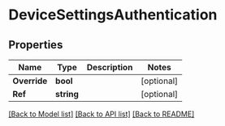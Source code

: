 # DeviceSettingsAuthentication

## Properties

Name | Type | Description | Notes
------------ | ------------- | ------------- | -------------
**Override** | **bool** |  | [optional] 
**Ref** | **string** |  | [optional] 

[[Back to Model list]](../README.md#documentation-for-models) [[Back to API list]](../README.md#documentation-for-api-endpoints) [[Back to README]](../README.md)


